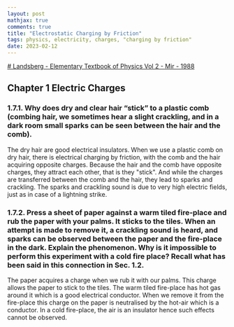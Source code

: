 ```yaml
---
layout: post
mathjax: true
comments: true
title: "Electrostatic Charging by Friction"
tags: physics, electricity, charges, "charging by friction"
date: 2023-02-12
---
```

[# Landsberg - Elementary Textbook of Physics Vol 2 - Mir - 1988](https://archive.org/details/LandsbergElementaryTextbookOnPhysicsVol2Mir1988)

## Chapter 1 Electric Charges

### 1.7.1. Why does dry and clear hair “stick” to a plastic comb (combing hair, we sometimes hear a slight crackling, and in a dark room small sparks can be seen between the hair and the comb).

The dry hair are good electrical insulators. When we use a plastic comb on dry hair, there is electrical charging by friction, with the comb and the hair acquiring opposite charges. Because the hair and the comb have opposite charges, they attract each other, that is they "stick". And while the charges are transferred between the comb and the hair, they lead to sparks and crackling. The sparks and crackling sound is due to very high electric fields, just as in case of a lightning strike. 



### 1.7.2. Press a sheet of paper against a warm tiled fire-place and rub the paper with your palms. It sticks to the tiles. When an attempt is made to remove it, a crackling sound is heard, and sparks can be observed between the paper and the fire-place in the dark. Ex­plain the phenomenon. Why is it impossible to perform this experiment with a cold fire­ place? Recall what has been said in this connection in Sec. 1.2.

The paper acquires a charge when we rub it with our palms. This charge allows the paper to stick to the tiles. The warm tiled fire-place has hot gas around it which is a good electrical conductor. When we remove it from the fire-place this charge on the paper is neutralised by the hot-air which is a conductor. In a cold fire-place, the air is an insulator hence such effects cannot be observed.
